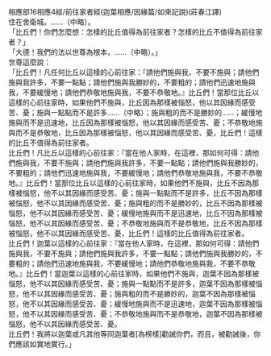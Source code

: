 相應部16相應4經/前往家者經(迦葉相應/因緣篇/如來記說)(莊春江譯)  
住在舍衛城。……（中略）。  
「比丘們！你們怎麼想：怎樣的比丘值得為前往家者？怎樣的比丘不值得為前往家者？」  
「大德！我們的法以世尊為根本，……（中略）。」  
世尊這麼說：  
「比丘們！凡任何比丘以這樣的心前往家：『請他們施與我，不要不施與；請他們施與我許多，不要一點點；請他們施與我勝妙的，不要粗的；請他們迅速地施與我，不要緩慢地；請他們恭敬地施與我，不要不恭敬地。』比丘們！當那位比丘以這樣的心前往家時，如果他們不施與，比丘因為那樣被惱怒，他以其因緣而感受苦、憂；施與一點點而不是許多……（中略）；施與粗的而不是勝妙的……；緩慢地施與而不是迅速地，比丘因為那樣被惱怒，他以其因緣而感受苦、憂；不恭敬地施與而不是恭敬地，比丘因為那樣被惱怒，他以其因緣而感受苦、憂，比丘們！這樣的比丘不值得為前往家者。  
比丘們！凡比丘以這樣的心前往家：『當在他人家時，在這裡，那如何可得：請他們施與我，不要不施與；請他們施與我許多，不要一點點；請他們施與我勝妙的，不要粗的；請他們迅速地施與我，不要緩慢地；請他們恭敬地施與我，不要不恭敬地。』比丘們！當那位比丘以這樣的心前往家時，如果他們不施與，比丘不因為那樣被惱怒，他不以其因緣而感受苦、憂；施與一點點而不是許多，比丘不因為那樣被惱怒，他不以其因緣而感受苦、憂；施與粗的而不是勝妙的，比丘不因為那樣被惱怒，他不以其因緣而感受苦、憂；緩慢地施與而不是迅速地，比丘不因為那樣被惱怒，他不以其因緣而感受苦、憂；不恭敬地施與而不是恭敬地，比丘不因為那樣被惱怒，他不以其因緣而感受苦、憂，比丘們！這樣的比丘值得為前往家者。  
比丘們！迦葉以這樣的心前往家：『當在他人家時，在這裡，那如何可得：請他們施與我，不要不施與；請他們施與我許多，不要一點點；請他們施與我勝妙的，不要粗的；請他們迅速地施與我，不要緩慢地；請他們恭敬地施與我，不要不恭敬地。』比丘們！當迦葉以這樣的心前往家時，如果他們不施與，迦葉不因為那樣被惱怒，他不以其因緣而感受苦、憂；施與一點點而不是許多，迦葉不因為那樣被惱怒，他不以其因緣而感受苦、憂；施與粗的而不是勝妙的，迦葉不因為那樣被惱怒，他不以其因緣而感受苦、憂；緩慢地施與而不是迅速地，迦葉不因為那樣被惱怒，他不以其因緣而感受苦、憂；不恭敬地施與而不是恭敬地，迦葉不因為那樣被惱怒，他不以其因緣而感受苦、憂。  
比丘們！我將以迦葉或凡其他等同迦葉者[為榜樣]勸誡你們，而且，被勸誡後，你們應該如實地實行。」  
  
  

